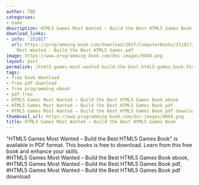 ```yaml
---
author: TBD
categories:
- Game
description: HTML5 Games Most Wanted – Build the Best HTML5 Games Book
download_links:
- info: '251017'
  url: https://programming-book.com/download/2017/ComputerBooks/251017/HTML5 Games
    Most Wanted - Build the Best HTML5 Games.pdf
image: https://www.programming-book.com/doc-images/8084.png
layout: post
permalink: /html5-games-most-wanted-build-the-best-html5-games-book.html
tags:
- free book download
- free pdf download
- free programming ebook
- pdf free
- HTML5 Games Most Wanted – Build the Best HTML5 Games Book ebook
- HTML5 Games Most Wanted – Build the Best HTML5 Games Book pdf
- HTML5 Games Most Wanted – Build the Best HTML5 Games Book pdf download
thumbnail_url: https://www.programming-book.com/doc-images/8084.png
title: HTML5 Games Most Wanted – Build the Best HTML5 Games Book
---
```


 
<div class="item-desc text-justify">
  "HTML5 Games Most Wanted – Build the Best HTML5 Games Book" is available in PDF format. This books is free to download. Learn from this free book and enhance your skills.
  <br>
  #HTML5 Games Most Wanted – Build the Best HTML5 Games Book ebook, #HTML5 Games Most Wanted – Build the Best HTML5 Games Book pdf, #HTML5 Games Most Wanted – Build the Best HTML5 Games Book pdf download
</div>